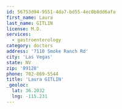 ```yaml
---
id: 56753d94-9551-4da7-bd55-4ec0b8dd6afa
first_name: Laura
last_name: GITLIN
license: M.D.
services:
  - gastroenterology
category: doctors
address: '7110 Smoke Ranch Rd'
city: 'Las Vegas'
state: NV
zip: '89128'
phone: 702-869-5544
title: 'Laura GITLIN'
_geoloc:
  lat: 36.2032
  lng: -115.231
---
```

